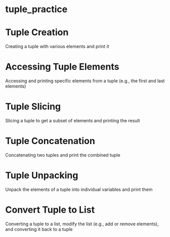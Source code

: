 # tuple_practice

# Tuple Creation

Creating a tuple with various elements and print it

# Accessing Tuple Elements

Accessing and printing specific elements from a tuple (e.g., the first and last elements)

# Tuple Slicing

Slicing a tuple to get a subset of elements and printing the result

# Tuple Concatenation

Concatenating two tuples and print the combined tuple

# Tuple Unpacking

Unpack the elements of a tuple into individual variables and print them

# Convert Tuple to List

Converting a tuple to a list, modify the list (e.g., add or remove elements), and converting it back to a tuple
